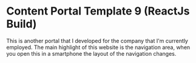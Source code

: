 <h1>Content Portal Template 9 (ReactJs Build)</h1>
<p>This is another portal that I developed for the company that I'm currently employed. The main highlight of this website is the navigation area, when you open this in a smartphone the layout of the navigation changes.</p>
